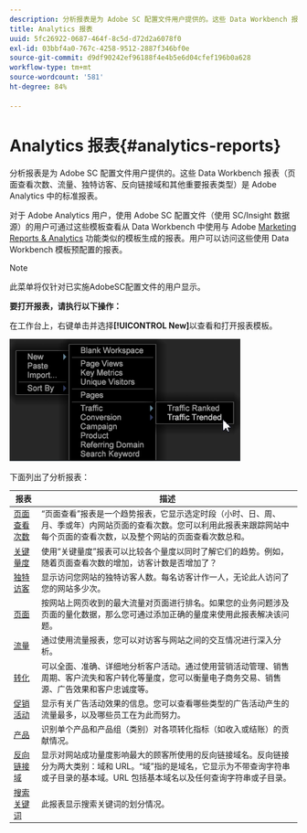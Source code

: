 ```yaml
---
description: 分析报表是为 Adobe SC 配置文件用户提供的。这些 Data Workbench 报表（页面查看次数、流量、独特访客、反向链接域和其他重要报表类型）是 Adobe Analytics 中的标准报表。
title: Analytics 报表
uuid: 5fc26922-0687-464f-8c5d-d72d2a6078f0
exl-id: 03bbf4a0-767c-4258-9512-2887f346bf0e
source-git-commit: d9df90242ef96188f4e4b5e6d04cfef196b0a628
workflow-type: tm+mt
source-wordcount: '581'
ht-degree: 84%

---
```


# Analytics 报表{#analytics-reports}

分析报表是为 Adobe SC 配置文件用户提供的。这些 Data Workbench 报表（页面查看次数、流量、独特访客、反向链接域和其他重要报表类型）是 Adobe Analytics 中的标准报表。

对于 Adobe Analytics 用户，使用 Adobe SC 配置文件（使用 SC/Insight 数据源）的用户可通过这些模板查看从 Data Workbench 中使用与 Adobe [Marketing Reports &amp; Analytics](http://www.adobe.com/solutions/digital-analytics/marketing-reports-analytics.html?promoid=KAUCM) 功能类似的模板生成的报表。用户可以访问这些使用 Data Workbench 模板预配置的报表。

>[!NOTE]
>
>此菜单将仅针对已实施AdobeSC配置文件的用户显示。

**要打开报表，请执行以下操作：**

在工作台上，右键单击并选择&#x200B;**[!UICONTROL New]**&#x200B;以查看和打开报表模板。

![](assets/template_reports.png)

下面列出了分析报表：

| 报表 | 描述 |
|---|---|
| [页面查看次数](https://docs.adobe.com/content/help/zh-Hans/analytics/components/variables/dimensions-reports/reports-page-views.html) | “页面查看”报表是一个趋势报表，它显示选定时段（小时、日、周、月、季或年）内网站页面的查看次数。您可以利用此报表来跟踪网站中每个页面的查看次数，以及整个网站的页面查看次数总和。 |
| [关键量度](https://docs.adobe.com/help/en/analytics/components/variables/dimensions-reports/reports-key-metrics.html) | 使用“关键量度”报表可以比较各个量度以同时了解它们的趋势。例如，随着页面查看次数的增加，访客计数是否增加了？ |
| [独特访客](https://docs.adobe.com/content/help/en/analytics/components/variables/dimensions-reports/reports-unique-visitors-v15-dsc.html) | 显示访问您网站的独特访客人数。每名访客计作一人，无论此人访问了您的网站多少次。 |
| [页面](https://docs.adobe.com/content/help/en/analytics/components/variables/dimensions-reports/reports-pages.html) | 按网站上网页收到的最大流量对页面进行排名。如果您的业务问题涉及页面的量化数据，那么您可通过添加正确的量度来使用此报表解决该问题。 |
| [流量](https://docs.adobe.com/help/en/analytics/components/variables/dimensions-reports/reports-traffic.html) | 通过使用流量报表，您可以对访客与网站之间的交互情况进行深入分析。 |
| [转化](https://docs.adobe.com/content/help/en/analytics/components/variables/dimensions-reports/reports-conversion.html) | 可以全面、准确、详细地分析客户活动。通过使用营销活动管理、销售周期、客户流失和客户转化等量度，您可以衡量电子商务交易、销售源、广告效果和客户忠诚度等。 |
| [促销活动](https://docs.adobe.com/content/help/en/analytics/components/variables/dimensions-reports/reports-campaigns.html) | 显示有关广告活动效果的信息。您可以查看哪些类型的广告活动产生的流量最多，以及哪些员工在为此而努力。 |
| [产品](https://docs.adobe.com/content/help/en/analytics/components/variables/dimensions-reports/reports-products.html) | 识别单个产品和产品组（类别）对各项转化指标（如收入或结账）的贡献情况。 |
| [反向链接域](https://docs.adobe.com/content/help/en/analytics/components/variables/dimensions-reports/reports-referring-domains.html) | 显示对网站成功量度影响最大的顾客所使用的反向链接域名。反向链接分为两大类别：域和 URL。“域”指的是域名，它显示为不带查询字符串或子目录的基本域。URL 包括基本域名以及任何查询字符串或子目录。 |
| [搜索关键词](https://docs.adobe.com/content/help/en/analytics/components/variables/dimensions-reports/reports-search-keywords.html) | 此报表显示搜索关键词的划分情况。 |
